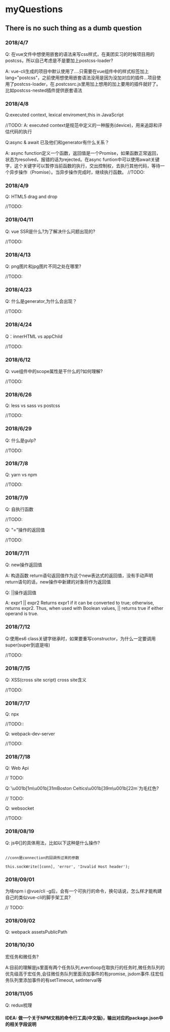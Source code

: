 <h1>myQuestions</h1>
<h2>There is no such thing as a dumb question</h2>

<h3>2018/4/7</h3>
<p>
    Q: 在vue文件中想使用嵌套的语法来写css样式，在美团实习的时候项目用的postcss，所以自己考虑是不是要加上postcss-loader?
</p>
<p>
    A: vue-cli生成的项目中默认使用了....只需要在vue组件中的样式标签加上lang="postcss"，之前使用想使用嵌套语法没用是因为没加对应的插件...项目使用了postcss-loader，在.postcssrc.js里用加上想用的加上要用的插件就好了。比如postcss-nested插件提供嵌套语法
</p>

<h3>2018/4/8</h3>
<p>
    Q:executed context, lexical enviroment,this in JavaScript
</p>
<p>
    //TODO:
    A: executed context是规范中定义的一种服务(device)，用来追踪和评估代码的执行
</p>

<p>
    Q:async & await 已及他们和generator有什么关系？
</p>
<p>
    A: async function定义一个函数，返回值是一个Promise，如果函数正常返回，状态为resolved，报错的话为rejected。在async funtion中可以使用await关键字，这个关键字可以暂停当前函数的执行，交出控制权，去执行其他代码，等待一个异步操作（Promise）。当异步操作完成时，继续执行函数。
//TODO:
</p>

<h3>2018/4/9</h3>
<p>Q: HTML5 drag and drop</p>
//TODO:

<h3>2018/04/11</h3>
<p>Q: vue SSR是什么?为了解决什么问题出现的?</p>
//TODO:

<h3>2018/4/13</h3>
<p>Q: png图片和jpg图片不同之处在哪里?</p>
//TODO:

<h3>2018/4/23</h3>
<p>Q: 什么是generator,为什么会出现？</p>
//TODO:

<h3>2018/4/24</h3>
<p>Q：innerHTML vs appChild</p>
//TODO:


<h3>2018/6/12</h3>
<p>Q: vue组件中的scope属性是干什么的?如何理解?</p>
//TODO:

<h3>2018/6/26</h3>
<p>Q: less vs sass vs postcss</p>
//TODO:

<h3>2018/6/29</h3>
<p>Q: 什么是gulp?</p>
//TODO:

<h3>2018/7/8</h3>
<p>Q: yarn vs npm</p>
//TODO:

<h3>2018/7/9</h3>
<p>Q: 自执行函数</p>
//TODO:

<p>Q: "="操作的返回值</p>
//TODO:

<h3>2018/7/11</h3>
<p>Q: new操作返回值</p>
A: 构造函数 return语句返回值作为这个new表达式的返回值，没有手动声明return语句的话，new操作中新建的对象将作为返回值

<p>Q: ||操作返回值</p>
<p>
    A:
    expr1 || expr2
    Returns expr1 if it can be converted to true; otherwise, returns expr2. Thus, when used with Boolean values, || returns true if either operand is true.
</p>

<h3>2018/7/12</h3>
<p>
    Q:使用es6 class关键字继承时，如果要重写constructor，为什么一定要调用super(super到底是啥)
</p>
//TODO:


<h3>2018/7/15</h3>
<p>Q: XSS(cross site script) cross site含义</p>
//TODO:

<h3>2018/7/17</h3>
<p>Q: npx</p>
//TODO::

<p>Q: webpack-dev-server</p>
//TODO:

<h3>2018/7/18</h3>
<p>Q: Web Api</p>
// TODO:

<p>Q:`\u001b[1m\u001b[31mBoston Celtics\u001b[39m\u001b[22m`为毛红色?</p>
// TODO:


<p>Q: websocket</p>
//TODO:

<h3>2018/08/19</h3>
<p>Q: js中[]的具体用法，比如以下这种是什么操作?</p>
<code>
//conn是connection的回调传过来的参数<br>
this.sockWrite([conn], 'error', 'Invalid Host header');
</code>

<h3>2018/09/01</h3>
<p>为啥npm i @vue/cli -g后，会有一个可执行的命令，换句话说，怎么样才能构建自己的类似vue-cli的脚手架工具?</p>
// TODO:

<h3>2018/09/02</h3> 
<p>Q: webpack  assetsPublicPath</p>

<h3>2018/10/30</h3>
<p>宏任务和微任务?</p>
<p>A:目前的理解是js里面有两个任务队列,eventloop在取执行的任务时,微任务队列的优先级高于宏任务,会往微任务队列里面添加事件的有promise, jsdom事件.往宏任务队列里添加事件的有setTimeout, setInterval等</p>

<h3>2018/11/05</h3>
<p>Q: redux梳理</p>

<h4>IDEA: 做一个关于NPM文档的命令行工具(中文版)，输出对应的package.json中的相关字段说明</h4>
